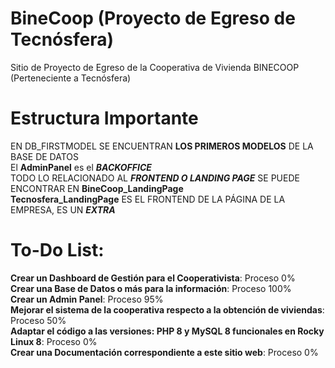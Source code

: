 # BineCoop (Proyecto de Egreso de Tecnósfera)
Sitio de Proyecto de Egreso de la Cooperativa de Vivienda BINECOOP (Perteneciente a Tecnósfera)

# Estructura Importante
EN DB_FIRSTMODEL SE ENCUENTRAN **LOS PRIMEROS MODELOS** DE LA BASE DE DATOS<br>
El **AdminPanel** es el ***BACKOFFICE***<br>
TODO LO RELACIONADO AL ***FRONTEND O LANDING PAGE*** SE PUEDE ENCONTRAR EN **BineCoop_LandingPage**<br>
**Tecnosfera_LandingPage** ES EL FRONTEND DE LA PÁGINA DE LA EMPRESA, ES UN ***EXTRA***<br>



# To-Do List:
**Crear un Dashboard de Gestión para el Cooperativista**: Proceso 0%<br>
**Crear una Base de Datos o más para la información**: Proceso 100%<br>
**Crear un Admin Panel**: Proceso 95%<br>
**Mejorar el sistema de la cooperativa respecto a la obtención de viviendas**: Proceso 50%<br>
**Adaptar el código a las versiones: PHP 8 y MySQL 8 funcionales en Rocky Linux 8**: Proceso 0%<br>
**Crear una Documentación correspondiente a este sitio web**: Proceso 0%<br>
